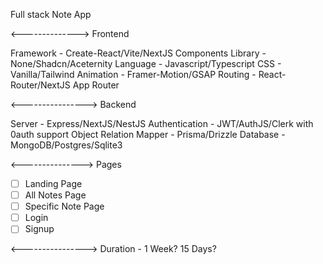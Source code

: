 Full stack Note App

<-------------->
Frontend

Framework - Create-React/Vite/NextJS
Components Library - None/Shadcn/Aceternity
Language - Javascript/Typescript
CSS - Vanilla/Tailwind
Animation - Framer-Motion/GSAP
Routing - React-Router/NextJS App Router

<---------------->
Backend

Server - Express/NextJS/NestJS
Authentication - JWT/AuthJS/Clerk with 0auth support
Object Relation Mapper - Prisma/Drizzle
Database - MongoDB/Postgres/Sqlite3

<--------------->
Pages

- [ ] Landing Page
- [ ] All Notes Page
- [ ] Specific Note Page
- [ ] Login
- [ ] Signup

<---------------->
Duration - 1 Week? 15 Days?
